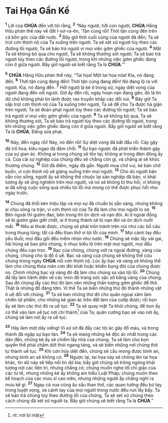 # Tai Họa Gần Kề
<sup><b>1</b></sup> Lời của **CHÚA** đến với tôi rằng, <sup><b>2</b></sup> “Này ngươi, hỡi con người, **CHÚA** Hằng Hữu phán thế này về đất I-sơ-ra-ên, ‘Tận cùng rồi! Thời tận cùng đến trên cả bốn góc của đất nước. <sup><b>3</b></sup> Bây giờ thời cuối cùng của ngươi đã đến; Ta sẽ trút cơn thịnh nộ của Ta xuống trên ngươi. Ta sẽ xét xử ngươi tùy theo các đường lối ngươi; Ta sẽ báo trả ngươi vì mọi việc gớm ghiếc của ngươi. <sup><b>4</b></sup> Mắt Ta sẽ không bỏ qua cho ngươi, Ta sẽ không thương xót ngươi; Ta sẽ báo trả ngươi tùy theo các đường lối ngươi, trong khi những việc gớm ghiếc đang còn ở giữa ngươi. Bấy giờ ngươi sẽ biết rằng Ta là **CHÚA**.’”

<sup><b>5</b></sup> **CHÚA** Hằng Hữu phán thế này, “Tai họa! Một tai họa nữa! Kìa, nó đang đến. <sup><b>6</b></sup> Thời tận cùng đang đến! Thời tận cùng đang đến! Nó đang lộ ra với ngươi. Kìa, nó đang đến. <sup><b>7</b></sup> Hỡi ngươi là kẻ ở trong xứ, ngày diệt vong của ngươi đang đến với ngươi. Giờ ấy đến rồi, ngày hoạn nạn đang gần; đó là tin dữ chứ không phải tin lành được rao truyền khắp các đồi núi. <sup><b>8</b></sup> Bây giờ Ta sắp trút cơn thịnh nộ của Ta xuống trên ngươi, Ta sẽ để cho Ta được hả giận trên ngươi; Ta sẽ đoán phạt ngươi tùy theo các đường lối ngươi; Ta sẽ báo trả ngươi vì mọi việc gớm ghiếc của ngươi. <sup><b>9</b></sup> Ta sẽ không bỏ qua, Ta sẽ không thương xót, Ta sẽ báo trả ngươi tùy theo các đường lối ngươi, trong khi những việc gớm ghiếc đang còn ở giữa ngươi. Bấy giờ ngươi sẽ biết rằng Ta là **CHÚA**, Đấng sửa phạt.

<sup><b>10</b></sup> Này, đến ngày rồi! Này, nó đến rồi! Sự diệt vong đã bắt đầu rồi. Cây gậy đã trổ hoa; kiêu ngạo đã đâm chồi. <sup><b>11</b></sup> Sự bạo ngược đã phát triển thành gậy của sự gian ác. Không ai trong chúng sẽ tồn tại; không ai trong đám đông ấy cả. Của cải sự nghiệp của chúng đều sẽ chẳng còn gì, và chẳng ai sẽ khóc thương chúng. <sup><b>12</b></sup> Giờ đã điểm, ngày đã gần. Người mua chớ vui, kẻ bán chớ buồn, vì cơn thịnh nộ sẽ giáng xuống trên mọi người. <sup><b>13</b></sup> Cho dù người bán vẫn còn sống, người ấy sẽ không thể chuộc lại sản nghiệp đã bán, vì khải tượng ấy sẽ ứng nghiệm trên mọi người, và nó sẽ không bị thu hồi, vì không ai đã sống cuộc sống quá nhiều tội lỗi mà mong có thể được phục hồi như ngày trước.

<sup><b>14</b></sup> Chúng đã thổi kèn triệu tập và mọi sự đã chuẩn bị sẵn sàng, nhưng không ai chịu xông ra trận, vì cơn thịnh nộ của Ta đã làm cho mọi người lo sợ. <sup><b>15</b></sup> Bên ngoài thì gươm đao, bên trong thì ôn dịch và nạn đói. Ai ở ngoài đồng sẽ bị gươm giáo giết chết, ai ở trong thành sẽ bị nạn đói và ôn dịch nuốt mất. <sup><b>16</b></sup> Nếu ai thoát được, chúng sẽ phải trốn tránh trên núi như các bồ câu trong thung lũng; tất cả đều than thở vì tội lỗi của mình. <sup><b>17</b></sup> Mọi cánh tay đều yếu đuối; mọi đầu gối đều mềm nhũn như nước. <sup><b>18</b></sup> Chúng sẽ mặc lấy vải gai, hãi hùng sẽ bao phủ chúng, ô nhục biểu lộ trên mặt mọi người, mọi đầu chúng đều cạo trọc. <sup><b>19</b></sup> Bạc của chúng, chúng vứt ra ngoài đường, vàng của chúng, chúng cho là đồ ô uế. Bạc và vàng của chúng sẽ không thể cứu chúng trong ngày **CHÚA** nổi cơn thịnh nộ. Lúc ấy bạc và vàng sẽ không thể làm cho chúng thỏa mãn cơn đói khát hoặc khiến bụng đói của chúng được no. Chính những bạc và vàng đó đã làm cho chúng sa vào tội lỗi. <sup><b>20</b></sup> Chúng đã lấy làm hãnh diện về các món đồ trang sức sặc sỡ bằng vàng của chúng. Sau đó chúng lấy các thứ đó làm nên những thần tượng gớm ghiếc để thờ. Thật là những đồ đáng tởm. Vì thế Ta sẽ biến những thứ đó thành những vật ô uế đối với chúng. <sup><b>21</b></sup> Ta sẽ ban những thứ đó cho quân ngoại xâm làm chiến lợi phẩm, cho những kẻ gian ác trên đất làm của cướp được; rồi bọn ấy sẽ làm các thứ đó ra uế tục. <sup><b>22</b></sup> Ta sẽ quay mặt Ta khỏi chúng, để bọn ấy có thể vào làm uế tục nơi chí thánh[^1] của Ta; quân cường bạo sẽ vào nơi ấy, chúng sẽ làm nơi ấy ra uế tục.

<sup><b>23</b></sup> Hãy làm một dây xiềng! Vì xứ sở đã đầy các tội ác gây đổ máu, và trong thành đã ngập sự bạo tàn. <sup><b>24</b></sup> Ta sẽ mang những kẻ độc ác nhất trong các dân đến, những kẻ ấy sẽ chiếm lấy nhà của chúng. Ta sẽ làm cho bọn quyền thế phải chấm dứt thói ngang tàng, và sẽ biến những nơi chúng thờ tự thành uế tục. <sup><b>25</b></sup> Khi cơn hủy diệt đến, chúng sẽ cầu mong được bình an, nhưng bình an sẽ không có. <sup><b>26</b></sup> Ngược lại, tai họa này sẽ chồng lên tai họa khác, tin dữ này sẽ tiếp nối tin dữ kia; bấy giờ chúng sẽ trông ngóng khải tượng nơi các tiên tri, nhưng chẳng có; chúng muốn nghe lời chỉ giáo của các tư tế, nhưng những kẻ ấy không am hiểu Luật Pháp; chúng muốn theo kế hoạch của các mưu sĩ cao niên, nhưng những người ấy chẳng nghĩ ra mưu kế gì. <sup><b>27</b></sup> Ngay cả vua cũng âu sầu than thở, các quan tướng đều bó tay trong tuyệt vọng, và cánh tay của mọi người trong nước đều run lẩy bẩy. Ta sẽ báo trả chúng tùy theo đường lối của chúng, Ta sẽ xét xử chúng theo cách chúng đã xét xử người ta. Bấy giờ chúng sẽ biết rằng Ta là **CHÚA**.”

[^1]: nt: nơi bí mật